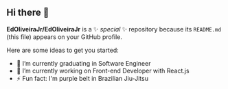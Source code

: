 ## Hi there 👋

**EdOliveiraJr/EdOliveiraJr** is a ✨ _special_ ✨ repository because its `README.md` (this file) appears on your GitHub profile.

Here are some ideas to get you started:

- 🌱 I’m currently graduating in Software Engineer
- 🔭 I’m currently working on Front-end Developer with React.js
- ⚡ Fun fact: I'm purple belt in Brazilian Jiu-Jitsu
